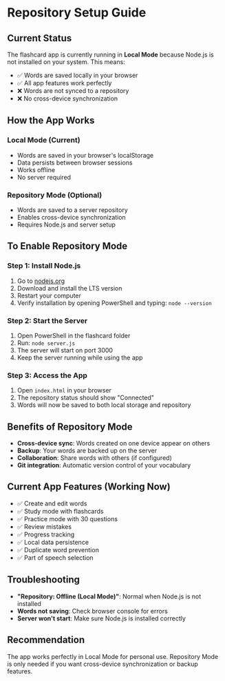 # Repository Setup Guide

## Current Status
The flashcard app is currently running in **Local Mode** because Node.js is not installed on your system. This means:
- ✅ Words are saved locally in your browser
- ✅ All app features work perfectly
- ❌ Words are not synced to a repository
- ❌ No cross-device synchronization

## How the App Works

### Local Mode (Current)
- Words are saved in your browser's localStorage
- Data persists between browser sessions
- Works offline
- No server required

### Repository Mode (Optional)
- Words are saved to a server repository
- Enables cross-device synchronization
- Requires Node.js and server setup

## To Enable Repository Mode

### Step 1: Install Node.js
1. Go to [nodejs.org](https://nodejs.org/)
2. Download and install the LTS version
3. Restart your computer
4. Verify installation by opening PowerShell and typing: `node --version`

### Step 2: Start the Server
1. Open PowerShell in the flashcard folder
2. Run: `node server.js`
3. The server will start on port 3000
4. Keep the server running while using the app

### Step 3: Access the App
1. Open `index.html` in your browser
2. The repository status should show "Connected"
3. Words will now be saved to both local storage and repository

## Benefits of Repository Mode
- **Cross-device sync**: Words created on one device appear on others
- **Backup**: Your words are backed up on the server
- **Collaboration**: Share words with others (if configured)
- **Git integration**: Automatic version control of your vocabulary

## Current App Features (Working Now)
- ✅ Create and edit words
- ✅ Study mode with flashcards
- ✅ Practice mode with 30 questions
- ✅ Review mistakes
- ✅ Progress tracking
- ✅ Local data persistence
- ✅ Duplicate word prevention
- ✅ Part of speech selection

## Troubleshooting
- **"Repository: Offline (Local Mode)"**: Normal when Node.js is not installed
- **Words not saving**: Check browser console for errors
- **Server won't start**: Make sure Node.js is installed correctly

## Recommendation
The app works perfectly in Local Mode for personal use. Repository Mode is only needed if you want cross-device synchronization or backup features. 